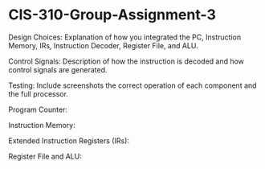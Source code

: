 # CIS-310-Group-Assignment-3

Design Choices: Explanation of how you integrated the PC, Instruction Memory, IRs, Instruction Decoder, Register File, and ALU.


Control Signals: Description of how the instruction is decoded and how control signals are generated.


Testing: Include screenshots the correct operation of each component and the full processor.

Program Counter:

Instruction Memory:

Extended Instruction Registers (IRs):

Register File and ALU:


